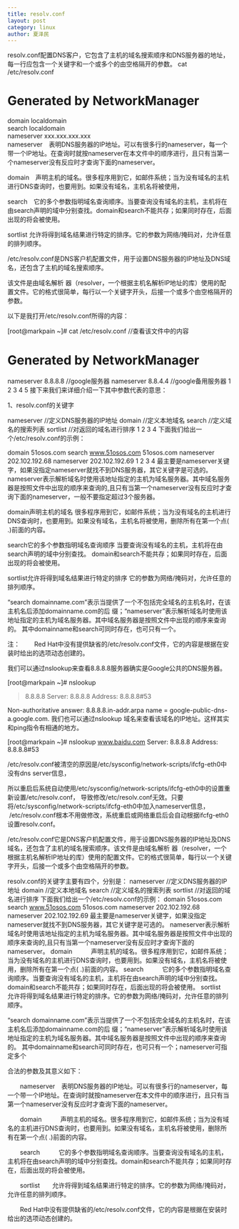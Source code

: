 ```yaml
---
title: resolv.conf
layout: post
category: linux
author: 夏泽民
---
```

resolv.conf配置DNS客户，它包含了主机的域名搜索顺序和DNS服务器的地址，每一行应包含一个关键字和一个或多个的由空格隔开的参数。
 cat /etc/resolv.conf   
# Generated by NetworkManager  
domain localdomain  
search localdomain  
nameserver xxx.xxx.xxx.xxx  
nameserver　表明DNS服务器的IP地址。可以有很多行的nameserver，每一个带一个IP地址。在查询时就按nameserver在本文件中的顺序进行，且只有当第一个nameserver没有反应时才查询下面的nameserver。

domain　声明主机的域名。很多程序用到它，如邮件系统；当为没有域名的主机进行DNS查询时，也要用到。如果没有域名，主机名将被使用，

search　它的多个参数指明域名查询顺序。当要查询没有域名的主机，主机将在由search声明的域中分别查找。domain和search不能共存；如果同时存在，后面出现的将会被使用。

sortlist 允许将得到域名结果进行特定的排序。它的参数为网络/掩码对，允许任意的排列顺序。
<!-- more -->
/etc/resolv.conf是DNS客户机配置文件，用于设置DNS服务器的IP地址及DNS域名，还包含了主机的域名搜索顺序。

该文件是由域名解析 器（resolver，一个根据主机名解析IP地址的库）使用的配置文件。它的格式很简单，每行以一个关键字开头，后接一个或多个由空格隔开的参数。

以下是我打开/etc/resolv.conf所得的内容：

[root@markpain ~]# cat /etc/resolv.conf  //查看该文件中的内容
# Generated by NetworkManager
nameserver 8.8.8.8      //google服务器
nameserver 8.8.4.4      //google备用服务器
1
2
3
4
5
接下来我们来详细介绍一下其中参数代表的意思：

1、resolv.conf的关键字

nameserver    //定义DNS服务器的IP地址
domain       //定义本地域名
search        //定义域名的搜索列表
sortlist        //对返回的域名进行排序
1
2
3
4
下面我们给出一个/etc/resolv.conf的示例：

domain  51osos.com
search  www.51osos.com  51osos.com
nameserver 202.102.192.68
nameserver 202.102.192.69
1
2
3
4
最主要是nameserver关键字，如果没指定nameserver就找不到DNS服务器，其它关键字是可选的。
nameserver表示解析域名时使用该地址指定的主机为域名服务器。其中域名服务器是按照文件中出现的顺序来查询的,且只有当第一个nameserver没有反应时才查询下面的nameserver，一般不要指定超过3个服务器。

domain声明主机的域名 很多程序用到它，如邮件系统；当为没有域名的主机进行DNS查询时，也要用到。如果没有域名，主机名将被使用，删除所有在第一个点( .)前面的内容。

search它的多个参数指明域名查询顺序 当要查询没有域名的主机，主机将在由search声明的域中分别查找。
domain和search不能共存；如果同时存在，后面出现的将会被使用。

sortlist允许将得到域名结果进行特定的排序 它的参数为网络/掩码对，允许任意的排列顺序。

“search domainname.com”表示当提供了一个不包括完全域名的主机名时，在该主机名后添加domainname.com的后 缀；“nameserver”表示解析域名时使用该地址指定的主机为域名服务器。其中域名服务器是按照文件中出现的顺序来查询的。
其中domainname和search可同时存在，也可只有一个。

注：
　　Red Hat中没有提供缺省的/etc/resolv.conf文件，它的内容是根据在安装时给出的选项动态创建的。

我们可以通过nslookup来查看8.8.8.8服务器确实是Google公共的DNS服务器。

[root@markpain ~]# nslookup
> 8.8.8.8
Server:     8.8.8.8
Address:    8.8.8.8#53

Non-authoritative answer:
8.8.8.8.in-addr.arpa    name = google-public-dns-a.google.com.
我们也可以通过nslookup 域名来查看该域名的IP地址。这样其实和ping指令有相通的地方。

[root@markpain ~]# nslookup www.baidu.com
Server:     8.8.8.8
Address:    8.8.8.8#53

/etc/resolv.conf被清空的原因是/etc/sysconfig/network-scripts/ifcfg-eth0中没有dns server信息，

所以重启后系统自动使用/etc/sysconfig/network-scripts/ifcfg-eth0中的设置重新设置/etc/resolv.conf，
导致修改/etc/resolv.conf无效。只要将/etc/sysconfig/network-scripts/ifcfg-eth0中加入nameserver信息，
 /etc/resolv.conf根本不用做修改，系统重启或网络重启后会自动根据ifcfg-eth0设置resolv.conf。

/etc/resolv.conf它是DNS客户机配置文件，用于设置DNS服务器的IP地址及DNS域名，还包含了主机的域名搜索顺序。该文件是由域名解析 器（resolver，一个根据主机名解析IP地址的库）使用的配置文件。它的格式很简单，每行以一个关键字开头，后接一个或多个由空格隔开的参数。

resolv.conf的关键字主要有四个，分别是：
nameserver    //定义DNS服务器的IP地址
domain       //定义本地域名
search        //定义域名的搜索列表
sortlist        //对返回的域名进行排序
下面我们给出一个/etc/resolv.conf的示例：
domain  51osos.com
search  www.51osos.com  51osos.com
nameserver 202.102.192.68
nameserver 202.102.192.69
最主要是nameserver关键字，如果没指定nameserver就找不到DNS服务器，其它关键字是可选的。
nameserver表示解析域名时使用该地址指定的主机为域名服务器。其中域名服务器是按照文件中出现的顺序来查询的,且只有当第一个nameserver没有反应时才查询下面的nameserver。
domain　　　声明主机的域名。很多程序用到它，如邮件系统；当为没有域名的主机进行DNS查询时，也要用到。如果没有域名，主机名将被使用，删除所有在第一个点( .)前面的内容。
search　　　它的多个参数指明域名查询顺序。当要查询没有域名的主机，主机将在由search声明的域中分别查找。
domain和search不能共存；如果同时存在，后面出现的将会被使用。
sortlist　　允许将得到域名结果进行特定的排序。它的参数为网络/掩码对，允许任意的排列顺序。
 
 “search domainname.com”表示当提供了一个不包括完全域名的主机名时，在该主机名后添加domainname.com的后 缀；“nameserver”表示解析域名时使用该地址指定的主机为域名服务器。其中域名服务器是按照文件中出现的顺序来查询的。
其中domainname和search可同时存在，也可只有一个；nameserver可指定多个
 
 
合法的参数及其意义如下：

　　nameserver　表明DNS服务器的IP地址。可以有很多行的nameserver，每一个带一个IP地址。在查询时就按nameserver在本文件中的顺序进行，且只有当第一个nameserver没有反应时才查询下面的nameserver。

　　domain　　　声明主机的域名。很多程序用到它，如邮件系统；当为没有域名的主机进行DNS查询时，也要用到。如果没有域名，主机名将被使用，删除所有在第一个点( .)前面的内容。

　　search　　　它的多个参数指明域名查询顺序。当要查询没有域名的主机，主机将在由search声明的域中分别查找。domain和search不能共存；如果同时存在，后面出现的将会被使用。

　　sortlist　　允许将得到域名结果进行特定的排序。它的参数为网络/掩码对，允许任意的排列顺序。

　　Red Hat中没有提供缺省的/etc/resolv.conf文件，它的内容是根据在安装时给出的选项动态创建的。

